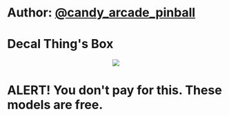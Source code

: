 # Author: [@candy_arcade_pinball](https://www.instagram.com/candy_arcade_pinball/)

# Decal Thing's Box

<p align="center">
    <img src="https://github.com/vicboma1/pinball-addams-family/blob/main/decal-thing-box.png" >	
</p>


# ALERT! You don't pay for this. These models are free. 
